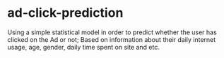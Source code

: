 # ad-click-prediction
Using a simple statistical model in order to predict whether the user has clicked on the Ad or not; Based on information about their daily internet usage, age, gender, daily time spent on site and etc. 
